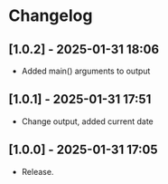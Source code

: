 # Changelog

## [1.0.2] - 2025-01-31 18:06
- Added main() arguments to output

## [1.0.1] - 2025-01-31 17:51
- Change output, added current date

## [1.0.0] - 2025-01-31 17:05
- Release.
